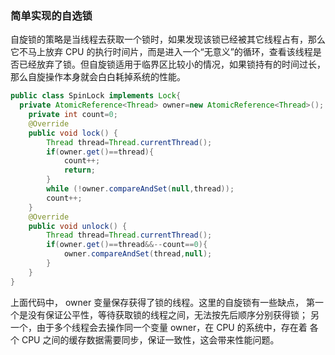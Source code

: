 ### 简单实现的自选锁
自旋锁的策略是当线程去获取一个锁时，如果发现该锁已经被其它线程占有，那么它不马上放弃 CPU 的执行时间片，而是进入一个“无意义”的循环，查看该线程是否已经放弃了锁。但自旋锁适用于临界区比较小的情况，如果锁持有的时间过长，那么自旋操作本身就会白白耗掉系统的性能。
```java
public class SpinLock implements Lock{
  private AtomicReference<Thread> owner=new AtomicReference<Thread>();
    private int count=0;
    @Override
    public void lock() {
        Thread thread=Thread.currentThread();
        if(owner.get()==thread){
            count++;
            return;
        }
        while (!owner.compareAndSet(null,thread));
        count++;
    }
    @Override
    public void unlock() {
        Thread thread=Thread.currentThread();
        if(owner.get()==thread&&--count==0){
            owner.compareAndSet(thread,null);
        }
    }
}
```
上面代码中， owner 变量保存获得了锁的线程。这里的自旋锁有一些缺点，
第一个是没有保证公平性，等待获取锁的线程之间，无法按先后顺序分别获得锁；
另一个，由于多个线程会去操作同一个变量 owner，在 CPU 的系统中，存在着
各个 CPU 之间的缓存数据需要同步，保证一致性，这会带来性能问题。
